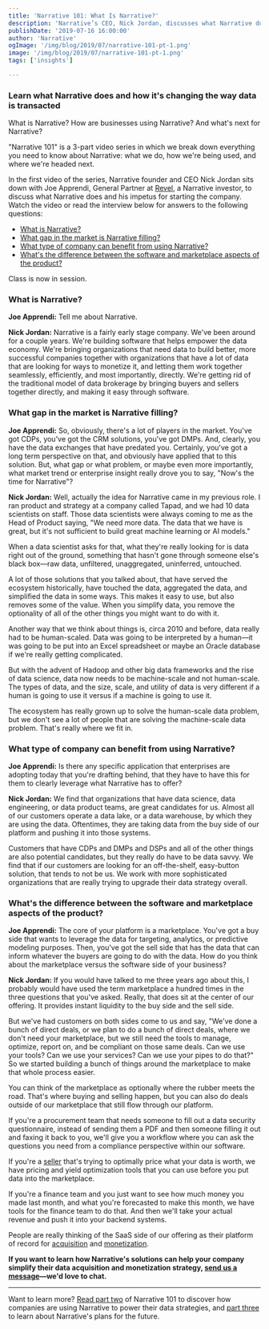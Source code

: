 ```yaml
---
title: 'Narrative 101: What Is Narrative?'
description: 'Narrative’s CEO, Nick Jordan, discusses what Narrative does and how it’s changing the way data is bought, sold, and distributed.'
publishDate: '2019-07-16 16:00:00'
author: 'Narrative'
ogImage: '/img/blog/2019/07/narrative-101-pt-1.png'
image: '/img/blog/2019/07/narrative-101-pt-1.png'
tags: ['insights']

---
```

### Learn what Narrative does and how it's changing the way data is transacted

What is Narrative? How are businesses using Narrative? And what's next for Narrative?

"Narrative 101" is a 3-part video series in which we break down everything you need to know about Narrative: what we do, how we're being used, and where we're headed next.

In the first video of the series, Narrative founder and CEO Nick Jordan sits down with Joe Apprendi, General Partner at [Revel](http://www.revelpartners.com/), a Narrative investor, to discuss what Narrative does and his impetus for starting the company. Watch the video or read the interview below for answers to the following questions:

* [What is Narrative?](#q1)
* [What gap in the market is Narrative filling?](#q2)
* [What type of company can benefit from using Narrative?](#q3)
* [What's the difference between the software and marketplace aspects of the product?](#q4)

Class is now in session.

### What is Narrative?

**Joe Apprendi:** Tell me about Narrative.

**Nick Jordan:** Narrative is a fairly early stage company. We've been around for a couple years. We're building software that helps empower the data economy. We're bringing organizations that need data to build better, more successful companies together with organizations that have a lot of data that are looking for ways to monetize it, and letting them work together seamlessly, efficiently, and most importantly, directly. We're getting rid of the traditional model of data brokerage by bringing buyers and sellers together directly, and making it easy through software.

### What gap in the market is Narrative filling?

**Joe Apprendi:** So, obviously, there's a lot of players in the market. You've got CDPs, you've got the CRM solutions, you've got DMPs. And, clearly, you have the data exchanges that have predated you. Certainly, you've got a long term perspective on that, and obviously have applied that to this solution. But, what gap or what problem, or maybe even more importantly, what market trend or enterprise insight really drove you to say, "Now's the time for Narrative"?

**Nick Jordan:** Well, actually the idea for Narrative came in my previous role. I ran product and strategy at a company called Tapad, and we had 10 data scientists on staff. Those data scientists were always coming to me as the Head of Product saying, "We need more data. The data that we have is great, but it's not sufficient to build great machine learning or AI models."

When a data scientist asks for that, what they're really looking for is data right out of the ground, something that hasn't gone through someone else's black box—raw data, unfiltered, unaggregated, uninferred, untouched.

A lot of those solutions that you talked about, that have served the ecosystem historically, have touched the data, aggregated the data, and simplified the data in some ways. This makes it easy to use, but also removes some of the value. When you simplify data, you remove the optionality of all of the other things you might want to do with it.

Another way that we think about things is, circa 2010 and before, data really had to be human-scaled. Data was going to be interpreted by a human—it was going to be put into an Excel spreadsheet or maybe an Oracle database if we're really getting complicated.

But with the advent of Hadoop and other big data frameworks and the rise of data science, data now needs to be machine-scale and not human-scale. The types of data, and the size, scale, and utility of data is very different if a human is going to use it versus if a machine is going to use it.

The ecosystem has really grown up to solve the human-scale data problem, but we don't see a lot of people that are solving the machine-scale data problem. That's really where we fit in.

### What type of company can benefit from using Narrative?

**Joe Apprendi:** Is there any specific application that enterprises are adopting today that you're drafting behind, that they have to have this for them to clearly leverage what Narrative has to offer?

**Nick Jordan:** We find that organizations that have data science, data engineering, or data product teams, are great candidates for us. Almost all of our customers operate a data lake, or a data warehouse, by which they are using the data. Oftentimes, they are taking data from the buy side of our platform and pushing it into those systems.

Customers that have CDPs and DMPs and DSPs and all of the other things are also potential candidates, but they really do have to be data savvy. We find that if our customers are looking for an off-the-shelf, easy-button solution, that tends to not be us. We work with more sophisticated organizations that are really trying to upgrade their data strategy overall.

### What's the difference between the software and marketplace aspects of the product?

**Joe Apprendi:** The core of your platform is a marketplace. You've got a buy side that wants to leverage the data for targeting, analytics, or predictive modeling purposes. Then, you've got the sell side that has the data that can inform whatever the buyers are going to do with the data. How do you think about the marketplace versus the software side of your business?

**Nick Jordan:** If you would have talked to me three years ago about this, I probably would have used the term marketplace a hundred times in the three questions that you've asked. Really, that does sit at the center of our offering. It provides instant liquidity to the buy side and the sell side.

But we've had customers on both sides come to us and say, "We've done a bunch of direct deals, or we plan to do a bunch of direct deals, where we don't need your marketplace, but we still need the tools to manage, optimize, report on, and be compliant on those same deals. Can we use your tools? Can we use your services? Can we use your pipes to do that?" So we started building a bunch of things around the marketplace to make that whole process easier.

You can think of the marketplace as optionally where the rubber meets the road. That's where buying and selling happen, but you can also do deals outside of our marketplace that still flow through our platform.

If you're a procurement team that needs someone to fill out a data security questionnaire, instead of sending them a PDF and then someone filling it out and faxing it back to you, we'll give you a workflow where you can ask the questions you need from a compliance perspective within our software.

If you're a [seller](https://www.narrative.io/solution/sales) that's trying to optimally price what your data is worth, we have pricing and yield optimization tools that you can use before you put data into the marketplace.

If you're a finance team and you just want to see how much money you made last month, and what you're forecasted to make this month, we have tools for the finance team to do that. And then we'll take your actual revenue and push it into your backend systems.

People are really thinking of the SaaS side of our offering as their platform of record for [acquisition](https://www.narrative.io/platform-acquire) and [monetization](https://www.narrative.io/platform-distribute).

**If you want to learn how Narrative's solutions can help your company simplify their data acquisition and monetization strategy, [send us a message](/contact)—we'd love to chat.**

* * *

Want to learn more? [Read part two](/blog/narrative-101-how-are-companies-using-narrative) of Narrative 101 to discover how companies are using Narrative to power their data strategies, and [part three](/blog/narrative-101-the-future-of-narrative) to learn about Narrative's plans for the future.

